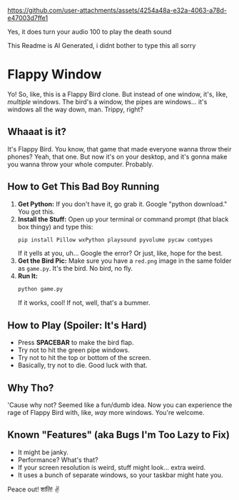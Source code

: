 https://github.com/user-attachments/assets/4254a48a-e32a-4063-a78d-e47003d7ffe1

Yes, it does turn your audio 100 to play the death sound

This Readme is AI Generated, i didnt bother to type this all sorry

# Flappy Window

Yo! So, like, this is a Flappy Bird clone. But instead of one window, it's, like, *multiple* windows. The bird's a window, the pipes are windows... it's windows all the way down, man. Trippy, right?

## Whaaat is it?

It's Flappy Bird. You know, that game that made everyone wanna throw their phones? Yeah, that one. But now it's on your desktop, and it's gonna make you wanna throw your whole computer. Probably.

## How to Get This Bad Boy Running

1.  **Get Python:** If you don't have it, go grab it. Google "python download." You got this.
2.  **Install the Stuff:** Open up your terminal or command prompt (that black box thingy) and type this:
    ```bash
    pip install Pillow wxPython playsound pyvolume pycaw comtypes
    ```
    If it yells at you, uh... Google the error? Or just, like, hope for the best.
3.  **Get the Bird Pic:** Make sure you have a `red.png` image in the same folder as `game.py`. It's the bird. No bird, no fly.
4.  **Run It:**
    ```bash
    python game.py
    ```
    If it works, cool! If not, well, that's a bummer.

## How to Play (Spoiler: It's Hard)

*   Press **SPACEBAR** to make the bird flap.
*   Try not to hit the green pipe windows.
*   Try not to hit the top or bottom of the screen.
*   Basically, try not to die. Good luck with that.

## Why Tho?

'Cause why not? Seemed like a fun/dumb idea. Now you can experience the rage of Flappy Bird with, like, *way* more windows. You're welcome.

## Known "Features" (aka Bugs I'm Too Lazy to Fix)

*   It might be janky.
*   Performance? What's that?
*   If your screen resolution is weird, stuff might look... extra weird.
*   It uses a bunch of separate windows, so your taskbar might hate you.

Peace out!  शांति! ✌️
